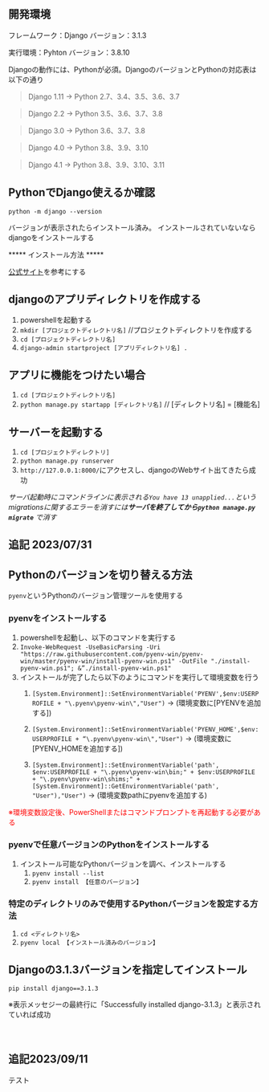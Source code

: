 ## 開発環境
フレームワーク：Django
バージョン：3.1.3

実行環境：Pyhton
バージョン：3.8.10

Djangoの動作には、Pythonが必須。DjangoのバージョンとPythonの対応表は以下の通り

>Django 1.11 → Python 2.7、3.4、3.5、3.6、3.7

>Django 2.2 → Python 3.5、3.6、3.7、3.8

>Django 3.0 → Python 3.6、3.7、3.8

>Django 4.0 → Python 3.8、3.9、3.10

>Django 4.1 → Python 3.8、3.9、3.10、3.11

## PythonでDjango使えるか確認
`python -m django --version`

バージョンが表示されたらインストール済み。
インストールされていないなら djangoをインストールする

***** インストール方法 *****

[公式サイト](https://docs.djangoproject.com/ja/4.2/intro/install/)を参考にする

## djangoのアプリディレクトリを作成する
1. powershellを起動する
2. `mkdir [プロジェクトディレクトリ名]` //プロジェクトディレクトリを作成する
3. ` cd [プロジェクトディレクトリ名] `
4. `django-admin startproject [アプリディレクトリ名] .`

## アプリに機能をつけたい場合
1. `cd [プロジェクトディレクトリ名]`
2. `python manage.py startapp [ディレクトリ名]` // [ディレクトリ名] = [機能名]

## サーバーを起動する
1. `cd [プロジェクトディレクトリ]`
2. `python manage.py runserver`
3. `http://127.0.0.1:8000/`にアクセスし、djangoのWebサイト出てきたら成功

*サーバ起動時にコマンドラインに表示される`You have 13 unapplied...`というmigrationsに関するエラーを消すには**サーバを終了してから`python manage.py migrate`** で消す*


## 追記 2023/07/31

## Pythonのバージョンを切り替える方法
`pyenv`というPythonのバージョン管理ツールを使用する
### pyenvをインストールする
1. powershellを起動し、以下のコマンドを実行する
2. `Invoke-WebRequest -UseBasicParsing -Uri "https://raw.githubusercontent.com/pyenv-win/pyenv-win/master/pyenv-win/install-pyenv-win.ps1" -OutFile "./install-pyenv-win.ps1"; &”./install-pyenv-win.ps1"`
3. インストールが完了したら以下のようにコマンドを実行して環境変数を行う
    1. `[System.Environment]::SetEnvironmentVariable('PYENV',$env:USERPROFILE + "\.pyenv\pyenv-win\","User")` → (環境変数に[PYENVを追加する])

    2. `[System.Environment]::SetEnvironmentVariable('PYENV_HOME',$env:USERPROFILE + “\.pyenv\pyenv-win\","User")` → (環境変数に[PYENV_HOMEを追加する])

    3. `[System.Environment]::SetEnvironmentVariable('path', $env:USERPROFILE + "\.pyenv\pyenv-win\bin;" + $env:USERPROFILE + "\.pyenv\pyenv-win\shims;" + [System.Environment]::GetEnvironmentVariable('path', "User"),"User")` → (環境変数pathにpyenvを追加する)

<span style="color: red;">※環境変数設定後、PowerShellまたはコマンドプロンプトを再起動する必要がある</span>

### pyenvで任意バージョンのPythonをインストールする
1. インストール可能なPythonバージョンを調べ、インストールする
   1. `pyenv install --list`
   2. `pyenv install 【任意のバージョン】`

### 特定のディレクトリのみで使用するPythonバージョンを設定する方法
1. `cd <ディレクトリ名>`
2. `pyenv local 【インストール済みのバージョン】`

## Djangoの3.1.3バージョンを指定してインストール
`pip install django==3.1.3` 

※表示メッセジーの最終行に「Successfully installed django-3.1.3」と表示されていれば成功

　
## 追記2023/09/11
テスト